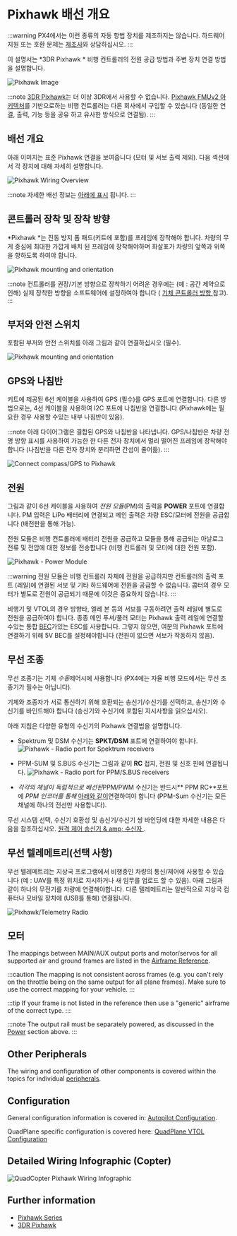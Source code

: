 # Pixhawk 배선 개요

:::warning PX4에서는 이런 종류의 자동 항법 장치를 제조하지는 않습니다. 하드웨어 지원 또는 호환 문제는 [제조사](https://store.mrobotics.io/)와 상담하십시오.
:::

이 설명서는 *3DR Pixhawk * 비행 컨트롤러의 전원 공급 방법과 주변 장치 연결 방법을 설명합니다.

![Pixhawk Image](../../assets/flight_controller/pixhawk1/pixhawk_logo_view.jpg)

:::note
[3DR Pixhawk](../flight_controller/pixhawk.md)는 더 이상 3DR에서 사용할 수 없습니다. [Pixhawk FMUv2 아키텍처](../flight_controller/pixhawk_series.md)를 기반으로하는 비행 컨트롤러는 다른 회사에서 구입할 수 있습니다 (동일한 연결, 출력, 기능 등을 공유 하고 유사한 방식으로 연결됨).
:::

## 배선 개요

아래 이미지는 표준 Pixhawk 연결을 보여줍니다 (모터 및 서보 출력 제외). 다음 섹션에서 각 장치에 대해 자세히 설명합니다.

![Pixhawk Wiring Overview](../../assets/flight_controller/pixhawk1/pixhawk_wiring_overview.jpg)

:::note
자세한 배선 정보는 [아래에 표시](#detailed-wiring-infographic-copter) 됩니다.
:::

## 콘트롤러 장착 및 장착 방향

*Pixhawk *는 진동 방지 폼 패드(키트에 포함)를 프레임에 장착해야 합니다. 차량의 무게 중심에 최대한 가깝게 배치 된 프레임에 장착해야하며 화살표가 차량의 앞쪽과 위쪽을 향하도록 하여야 합니다.

![Pixhawk mounting and orientation](../../assets/flight_controller/pixhawk1/pixhawk_3dr_mounting_and_foam.jpg)

:::note
컨트롤러를 권장/기본 방향으로 장착하기 어려운 경우에는 (예 : 공간 제약으로 인해) 실제 장착한 방향을 소프트웨어에 설정하여야 합니다 ( [기체 콘트롤러 방향 ](../config/flight_controller_orientation.md) 참고).
:::

## 부저와 안전 스위치

포함된 부저와 안전 스위치를 아래 그림과 같이 연결하십시오 (필수).

![Pixhawk mounting and orientation](../../assets/flight_controller/pixhawk1/pixhawk_3dr_buzzer_and_safety_switch.jpg)

## GPS와 나침반

키트에 제공된 6선 케이블을 사용하여 GPS (필수)를 GPS 포트에 연결합니다. 다른 방법으로는, 4선 케이블을 사용하여 I2C 포트에 나침반을 연결합니다 (Pixhawk에는 필요한 경우 사용할 수있는 내부 나침반이 있음).

:::note
아래 다이어그램은 결합된 GPS와 나침반을 나타냅니다. GPS/나침반은 차량 전명 방향 표시를 사용하여 가능한 한 다른 전자 장치에서 멀리 떨어진 프레임에 장착해야합니다 (나침반을 다른 전자 장치와 분리하면 간섭이 줄어듦).
:::

![Connect compass/GPS to Pixhawk](../../assets/flight_controller/pixhawk1/pixhawk_3dr_compass_gps.jpg)

## 전원

그림과 같이 6선 케이블을 사용하여 *전원 모듈*(PM)의 출력을 **POWER** 포트에 연결합니다. PM 입력은 LiPo 배터리에 연결되고 메인 출력은 차량 ESC/모터에 전원을 공급합니다 (배전판을 통해 가능).

전원 모듈은 비행 컨트롤러에 배터리 전원을 공급하고 모듈을 통해 공급되는 아날로그 전류 및 전압에 대한 정보를 전송합니다 (비행 컨트롤러 및 모터에 대한 전원 포함).

![Pixhawk - Power Module](../../assets/flight_controller/pixhawk1/pixhawk_3dr_power_module.jpg)

:::warning
전원 모듈은 비행 컨트롤러 자체에 전원을 공급하지만 컨트롤러의 출력 포트 (레일)에 연결된 서보 및 기타 하드웨어에 전원을 공급할 수 없습니다. 콥터의 경우 모터가 별도로 전원이 공급되기 때문에 이것은 중요하지 않습니다.
:::

비행기 및 VTOL의 경우 방향타, 엘레 본 등의 서보를 구동하려면 출력 레일에 별도로 전원을 공급하여야 합니다. 종종 메인 푸셔/풀러 모터는 Pixhawk 출력 레일에 연결할 수있는 통합 [BEC](https://en.wikipedia.org/wiki/Battery_eliminator_circuit)가있는 ESC를 사용합니다. 그렇지 않으면, 여분의 Pixhawk 포트에 연결하기 위해 5V BEC를 설정해야합니다 (전원이 없으면 서보가 작동하지 않음).

<!-- It would be good to have real example of this powering -->

## 무선 조종

무선 조종기는 기체 *수동*제어시에 사용합니다 (PX4에는 자율 비행 모드에서는 무선 조종기가 필수는 아닙니다).

기체와 조종자가 서로 통신하기 위해 호환되는 송신기/수신기를 선택하고, 송신기와 수신기를 바인드해야 합니다 (송신기와 수신기에 포함된 지시사항을 읽으십시오).

아래 지침은 다양한 유형의 수신기의 Pixhawk 연결법을 설명합니다.

- Spektrum 및 DSM 수신기는 **SPKT/DSM** 포트에 연결하여야 합니다. ![Pixhawk - Radio port for Spektrum receivers](../../assets/flight_controller/pixhawk1/pixhawk_3dr_receiver_spektrum.jpg)

- PPM-SUM 및 S.BUS 수신기는 그림과 같이 **RC** 접지, 전원 및 신호 핀에 연결됩니다. ![Pixhawk - Radio port for PPM/S.BUS receivers](../../assets/flight_controller/pixhawk1/pixhawk_3dr_receiver_ppm_sbus.jpg)

- *각각의 채널이 독립적으로 배선된*PPM/PWM 수신기는 반드시** PPM RC**포트에 *PPM 인코더를 통해* [아래와 같이](http://www.getfpv.com/radios/radio-accessories/holybro-ppm-encoder-module.html)연결하여야 합니다 (PPM-Sum 수신기는 모든 채널에 하나의 전선만 사용합니다).

무선 시스템 선택, 수신기 호환성 및 송신기/수신기 쌍 바인딩에 대한 자세한 내용은 다음을 참조하십시오. [ 원격 제어 송신기 & amp; 수신자 ](../getting_started/rc_transmitter_receiver.md).

## 무선 텔레메트리(선택 사항)

무선 텔레메트리는 지상국 프로그램에서 비행중인 차량의 통신/제어에 사용할 수 있습니다 (예 : UAV를 특정 위치로 지시하거나 새 임무를 업로드 할 수 있음). 아래 그림과 같이 하나의 무전기를 차량에 연결해야합니다. 다른 텔레메트리는 일반적으로 지상국 컴퓨터나 모바일 장치에 (USB를 통해) 연결됩니다.

![Pixhawk/Telemetry Radio](../../assets/flight_controller/pixhawk1/pixhawk_3dr_telemetry_radio.jpg)

<!-- what configuration is required once you've set up a radio) -->

## 모터

The mappings between MAIN/AUX output ports and motor/servos for all supported air and ground frames are listed in the [Airframe Reference](../airframes/airframe_reference.md).

:::caution
The mapping is not consistent across frames (e.g. you can't rely on the throttle being on the same output for all plane frames). Make sure to use the correct mapping for your vehicle.
:::

:::tip
If your frame is not listed in the reference then use a "generic" airframe of the correct type.
:::

:::note
The output rail must be separately powered, as discussed in the [Power](#power) section above.
:::

<!-- INSERT image of the motor AUX/MAIN ports? -->

## Other Peripherals

The wiring and configuration of other components is covered within the topics for individual [peripherals](../peripherals/README.md).

## Configuration

General configuration information is covered in: [Autopilot Configuration](../config/README.md).

QuadPlane specific configuration is covered here: [QuadPlane VTOL Configuration](../config_vtol/vtol_quad_configuration.md)

<!-- what about config of other vtol types and plane. Do the instructions in these ones above apply for tailsitters etc? -->

## Detailed Wiring Infographic (Copter)

![QuadCopter Pixhawk Wiring Infographic](../../assets/flight_controller/pixhawk1/pixhawk_infographic2.jpg)

## Further information

- [Pixhawk Series](../flight_controller/pixhawk_series.md)
- [3DR Pixhawk](../flight_controller/pixhawk.md)
